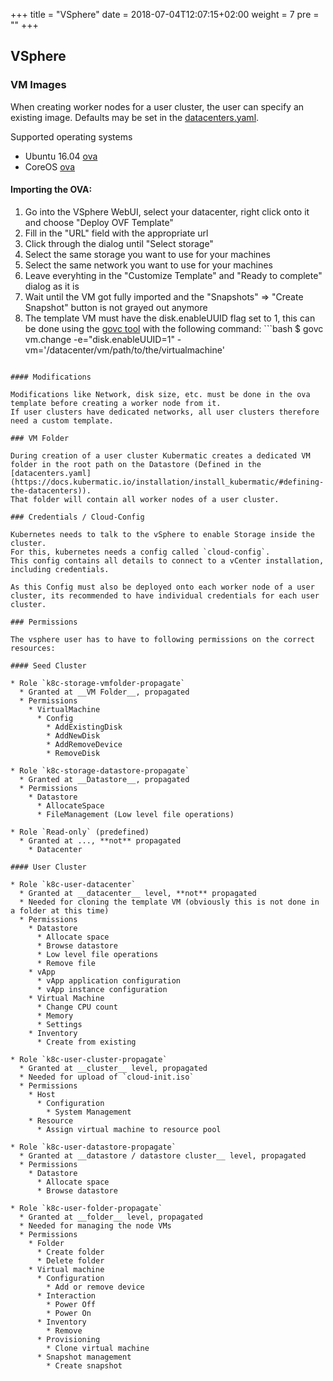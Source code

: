 +++
title = "VSphere"
date = 2018-07-04T12:07:15+02:00
weight = 7
pre = "<b></b>"
+++

## VSphere

### VM Images

When creating worker nodes for a user cluster, the user can specify an existing image. Defaults may be set in the [datacenters.yaml](https://docs.kubermatic.io/installation/install_kubermatic/#defining-the-datacenters).

Supported operating systems

* Ubuntu 16.04 [ova](https://cloud-images.ubuntu.com/releases/16.04/release/ubuntu-16.04-server-cloudimg-amd64.ova)
* CoreOS  [ova](https://stable.release.core-os.net/amd64-usr/current/coreos_production_vmware_ova.ova)

#### Importing the OVA:

1. Go into the VSphere WebUI, select your datacenter, right click onto it and choose "Deploy OVF Template"
1. Fill in the "URL" field with the appropriate url 
1. Click through the dialog until "Select storage"
1. Select the same storage you want to use for your machines
1. Select the same network you want to use for your machines
1. Leave everyhting in the "Customize Template" and "Ready to complete" dialog as it is
1. Wait until the VM got fully imported and the "Snapshots" => "Create Snapshot" button is not grayed out anymore
1. The template VM must have the disk.enableUUID flag set to 1, this can be done using the [govc tool](https://github.com/vmware/govmomi/tree/master/govc) with the following command: ```bash
$ govc vm.change -e="disk.enableUUID=1" -vm='/datacenter/vm/path/to/the/virtualmachine'
```

#### Modifications

Modifications like Network, disk size, etc. must be done in the ova template before creating a worker node from it.
If user clusters have dedicated networks, all user clusters therefore need a custom template. 

### VM Folder

During creation of a user cluster Kubermatic creates a dedicated VM folder in the root path on the Datastore (Defined in the [datacenters.yaml](https://docs.kubermatic.io/installation/install_kubermatic/#defining-the-datacenters)). 
That folder will contain all worker nodes of a user cluster.

### Credentials / Cloud-Config

Kubernetes needs to talk to the vSphere to enable Storage inside the cluster.
For this, kubernetes needs a config called `cloud-config`. 
This config contains all details to connect to a vCenter installation, including credentials.

As this Config must also be deployed onto each worker node of a user cluster, its recommended to have individual credentials for each user cluster. 

### Permissions

The vsphere user has to have to following permissions on the correct resources:

#### Seed Cluster

* Role `k8c-storage-vmfolder-propagate`
  * Granted at __VM Folder__, propagated
  * Permissions
    * VirtualMachine
      * Config
        * AddExistingDisk
        * AddNewDisk
        * AddRemoveDevice
        * RemoveDisk

* Role `k8c-storage-datastore-propagate`
  * Granted at __Datastore__, propagated
  * Permissions
    * Datastore
      * AllocateSpace
      * FileManagement (Low level file operations)

* Role `Read-only` (predefined)
  * Granted at ..., **not** propagated
    * Datacenter

#### User Cluster

* Role `k8c-user-datacenter`
  * Granted at __datacenter__ level, **not** propagated
  * Needed for cloning the template VM (obviously this is not done in a folder at this time)
  * Permissions
    * Datastore
      * Allocate space
      * Browse datastore
      * Low level file operations
      * Remove file
    * vApp
      * vApp application configuration
      * vApp instance configuration
    * Virtual Machine
      * Change CPU count
      * Memory
      * Settings
    * Inventory
      * Create from existing

* Role `k8c-user-cluster-propagate`
  * Granted at __cluster__ level, propagated
  * Needed for upload of `cloud-init.iso`
  * Permissions
    * Host
      * Configuration
        * System Management
    * Resource
      * Assign virtual machine to resource pool

* Role `k8c-user-datastore-propagate`
  * Granted at __datastore / datastore cluster__ level, propagated
  * Permissions
    * Datastore
      * Allocate space
      * Browse datastore

* Role `k8c-user-folder-propagate`
  * Granted at __folder__ level, propagated
  * Needed for managing the node VMs
  * Permissions
    * Folder
      * Create folder
      * Delete folder
    * Virtual machine
      * Configuration
        * Add or remove device
      * Interaction
        * Power Off
        * Power On
      * Inventory
        * Remove
      * Provisioning
        * Clone virtual machine
      * Snapshot management
        * Create snapshot
